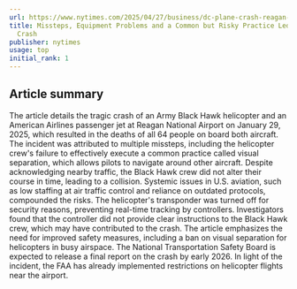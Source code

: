 ```yaml
---
url: https://www.nytimes.com/2025/04/27/business/dc-plane-crash-reagan-airport.html
title: Missteps, Equipment Problems and a Common but Risky Practice Led to a Fatal
  Crash
publisher: nytimes
usage: top
initial_rank: 1
---
```

## Article summary
The article details the tragic crash of an Army Black Hawk helicopter and an American Airlines passenger jet at Reagan National Airport on January 29, 2025, which resulted in the deaths of all 64 people on board both aircraft. The incident was attributed to multiple missteps, including the helicopter crew's failure to effectively execute a common practice called visual separation, which allows pilots to navigate around other aircraft. Despite acknowledging nearby traffic, the Black Hawk crew did not alter their course in time, leading to a collision. Systemic issues in U.S. aviation, such as low staffing at air traffic control and reliance on outdated protocols, compounded the risks. The helicopter's transponder was turned off for security reasons, preventing real-time tracking by controllers. Investigators found that the controller did not provide clear instructions to the Black Hawk crew, which may have contributed to the crash. The article emphasizes the need for improved safety measures, including a ban on visual separation for helicopters in busy airspace. The National Transportation Safety Board is expected to release a final report on the crash by early 2026. In light of the incident, the FAA has already implemented restrictions on helicopter flights near the airport.
